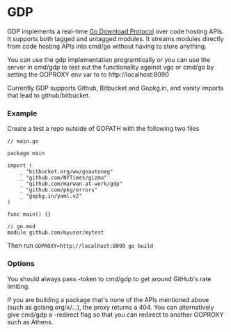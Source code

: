 # GDP

GDP implements a real-time [Go Download Protocol](https://github.com/golang/go/wiki/Modules) over code hosting APIs. It supports both tagged and untagged modules. It streams modules directly from code hosting APIs into cmd/go without having to store anything.

You can use the gdp implementation programtically or you can use the server in cmd/gdp to test out the functionality against vgo or cmd/go by setting the GOPROXY env var to to http://localhost:8090

Currently GDP supports Github, Bitbucket and Gopkg.in, and vanity imports that lead to github/bitbucket.

### Example

Create a test a repo outside of GOPATH with the following two files


```golang
// main.go

package main

import (
	_ "bitbucket.org/ww/goautoneg"
	_ "github.com/NYTimes/gizmo"
	_ "github.com/marwan-at-work/gdp"
	_ "github.com/pkg/errors"
	_ "gopkg.in/yaml.v2"
)

func main() {}
```

```
// go.mod
module github.com/myuser/mytest
```

Then run `GOPROXY=http://localhost:8090 go build`


### Options

You should always pass -token to cmd/gdp to get around GitHub's rate limiting. 

If you are building a package that's none of the APIs mentioned above (such as golang.org/x/...), the proxy returns 
a 404. You can alternatively give cmd/gdp a -redirect flag so that you can redirect to another GOPROXY such as Athens.
